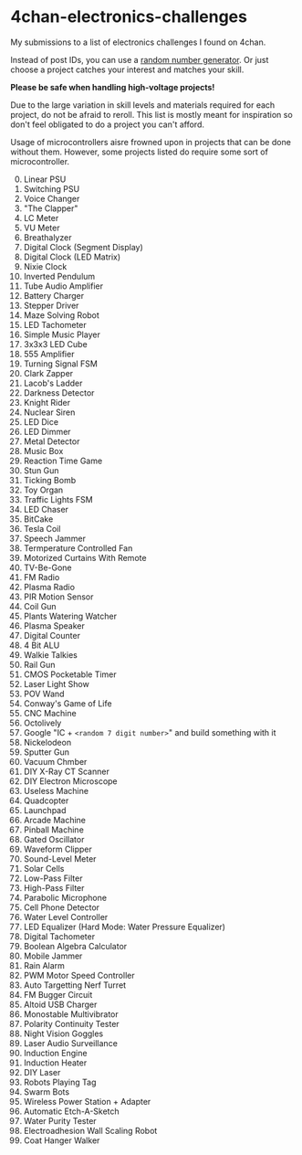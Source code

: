 # 4chan-electronics-challenges
My submissions to a list of electronics challenges I found on 4chan.

Instead of post IDs, you can use a [random number generator](https://www.random.org/). Or just choose a project catches your interest and matches your skill.

**Please be safe when handling high-voltage projects!**

Due to the large variation in skill levels and materials required for each project, do not be afraid to reroll. This list is mostly meant for inspiration so don't feel obligated to do a project you can't afford.

Usage of microcontrollers aisre frowned upon in projects that can be done without them. However, some projects listed do require some sort of microcontroller.

00. Linear PSU
01. Switching PSU
02. Voice Changer
03. "The Clapper"
04. LC Meter
05. VU Meter
06. Breathalyzer
07. Digital Clock (Segment Display)
08. Digital Clock (LED Matrix)
09. Nixie Clock
10. Inverted Pendulum
11. Tube Audio Amplifier
12. Battery Charger
13. Stepper Driver
14. Maze Solving Robot
15. LED Tachometer
16. Simple Music Player
17. 3x3x3 LED Cube
18. 555 Amplifier
19. Turning Signal FSM
20. Clark Zapper
21. Lacob's Ladder
22. Darkness Detector
23. Knight Rider
24. Nuclear Siren
25. LED Dice
26. LED Dimmer
27. Metal Detector
28. Music Box
29. Reaction Time Game
30. Stun Gun
31. Ticking Bomb
32. Toy Organ
33. Traffic Lights FSM
34. LED Chaser
35. BitCake
36. Tesla Coil
37. Speech Jammer
38. Termperature Controlled Fan
39. Motorized Curtains With Remote
40. TV-Be-Gone
41. FM Radio
42. Plasma Radio
43. PIR Motion Sensor
44. Coil Gun
45. Plants Watering Watcher
46. Plasma Speaker
47. Digital Counter
48. 4 Bit ALU
49. Walkie Talkies
50. Rail Gun
51. CMOS Pocketable Timer
52. Laser Light Show
53. POV Wand
54. Conway's Game of Life
55. CNC Machine
56. Octolively
57. Google "IC + `<random 7 digit number>`" and build something with it
58. Nickelodeon
59. Sputter Gun
60. Vacuum Chmber
61. DIY X-Ray CT Scanner
62. DIY Electron Microscope
63. Useless Machine
64. Quadcopter
65. Launchpad
66. Arcade Machine
67. Pinball Machine
68. Gated Oscillator
69. Waveform Clipper
70. Sound-Level Meter
71. Solar Cells
72. Low-Pass Filter
73. High-Pass Filter
74. Parabolic Microphone
75. Cell Phone Detector
76. Water Level Controller
77. LED Equalizer (Hard Mode: Water Pressure Equalizer)
78. Digital Tachometer
79. Boolean Algebra Calculator
80. Mobile Jammer
81. Rain Alarm
82. PWM Motor Speed Controller
83. Auto Targetting Nerf Turret
84. FM Bugger Circuit
85. Altoid USB Charger
86. Monostable Multivibrator
87. Polarity Continuity Tester
88. Night Vision Goggles
89. Laser Audio Surveillance
90. Induction Engine
91. Induction Heater
92. DIY Laser
93. Robots Playing Tag
94. Swarm Bots
95. Wireless Power Station + Adapter
96. Automatic Etch-A-Sketch
97. Water Purity Tester
98. Electroadhesion Wall Scaling Robot
99. Coat Hanger Walker
